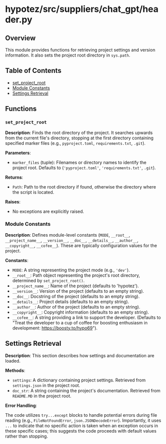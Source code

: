 # hypotez/src/suppliers/chat_gpt/header.py

## Overview

This module provides functions for retrieving project settings and version information.  It also sets the project root directory in `sys.path`.

## Table of Contents

- [set_project_root](#set-project-root)
- [Module Constants](#module-constants)
- [Settings Retrieval](#settings-retrieval)

## Functions

### `set_project_root`

**Description**: Finds the root directory of the project.  It searches upwards from the current file's directory, stopping at the first directory containing specified marker files (e.g., `pyproject.toml`, `requirements.txt`, `.git`).

**Parameters**:

- `marker_files` (tuple): Filenames or directory names to identify the project root. Defaults to (`'pyproject.toml'`, `'requirements.txt'`, `.git`).

**Returns**:

- `Path`: Path to the root directory if found, otherwise the directory where the script is located.

**Raises**:

-  No exceptions are explicitly raised.


### Module Constants

**Description**:  Defines module-level constants (`MODE`, `__root__`, `__project_name__`, `__version__`, `__doc__`, `__details__`, `__author__`, `__copyright__`, `__cofee__`).  These are typically configuration values for the project.

**Constants**:

- `MODE`: A string representing the project mode (e.g., `'dev'`).
- `__root__`: Path object representing the project's root directory, determined by `set_project_root()`.
- `__project_name__`: Name of the project (defaults to 'hypotez').
- `__version__`: Version of the project (defaults to an empty string).
- `__doc__`: Docstring of the project (defaults to an empty string).
- `__details__`:  Project details (defaults to an empty string).
- `__author__`: Author of the project (defaults to an empty string).
- `__copyright__`: Copyright information (defaults to an empty string).
- `__cofee__`: A string providing a link to support the developer. (Defaults to "Treat the developer to a cup of coffee for boosting enthusiasm in development: https://boosty.to/hypo69").


## Settings Retrieval

**Description**: This section describes how settings and documentation are loaded.

**Methods**:

- `settings`: A dictionary containing project settings. Retrieved from `settings.json` in the project root.
- `doc_str`: A string containing the project's documentation. Retrieved from `README.MD` in the project root.

**Error Handling**:

The code utilizes `try...except` blocks to handle potential errors during file reading (e.g., `FileNotFoundError`, `json.JSONDecodeError`).  Importantly, it uses `...` to indicate that no specific action is taken when an exception occurs in these specific cases;  this suggests the code proceeds with default values rather than stopping.